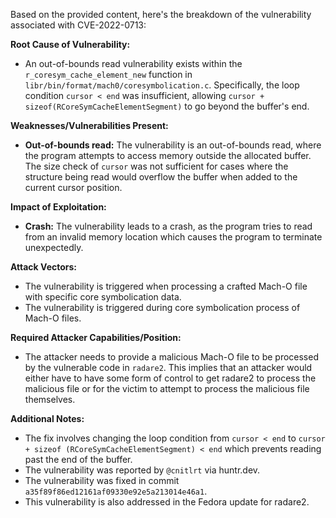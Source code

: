 Based on the provided content, here's the breakdown of the vulnerability associated with CVE-2022-0713:

**Root Cause of Vulnerability:**
- An out-of-bounds read vulnerability exists within the `r_coresym_cache_element_new` function in `libr/bin/format/mach0/coresymbolication.c`. Specifically, the loop condition `cursor < end` was insufficient, allowing `cursor + sizeof(RCoreSymCacheElementSegment)` to go beyond the buffer's end.

**Weaknesses/Vulnerabilities Present:**
- **Out-of-bounds read:** The vulnerability is an out-of-bounds read, where the program attempts to access memory outside the allocated buffer. The size check of `cursor` was not sufficient for cases where the structure being read would overflow the buffer when added to the current cursor position.

**Impact of Exploitation:**
- **Crash:** The vulnerability leads to a crash, as the program tries to read from an invalid memory location which causes the program to terminate unexpectedly.

**Attack Vectors:**
- The vulnerability is triggered when processing a crafted Mach-O file with specific core symbolication data.
- The vulnerability is triggered during core symbolication process of Mach-O files.

**Required Attacker Capabilities/Position:**
- The attacker needs to provide a malicious Mach-O file to be processed by the vulnerable code in `radare2`. This implies that an attacker would either have to have some form of control to get radare2 to process the malicious file or for the victim to attempt to process the malicious file themselves.

**Additional Notes:**
- The fix involves changing the loop condition from `cursor < end` to `cursor + sizeof (RCoreSymCacheElementSegment) < end` which prevents reading past the end of the buffer.
- The vulnerability was reported by `@cnitlrt` via huntr.dev.
- The vulnerability was fixed in commit `a35f89f86ed12161af09330e92e5a213014e46a1`.
- This vulnerability is also addressed in the Fedora update for radare2.